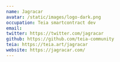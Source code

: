 ```yaml
---
name: Jagracar
avatar: /static/images/logo-dark.png
occupation: Teia smartcontract dev
email:
twitter: https://twitter.com/jagracar
github: https://github.com/teia-community
teia: https://teia.art/jagracar
website: https://jagracar.com/
---
```

